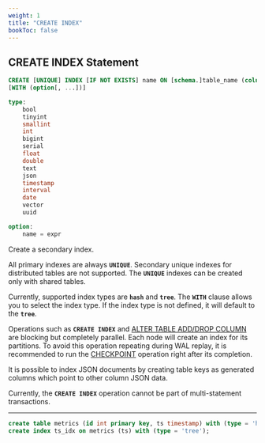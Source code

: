 ```yaml
---
weight: 1
title: "CREATE INDEX"
bookToc: false
---
```


## CREATE INDEX Statement

```SQL
CREATE [UNIQUE] INDEX [IF NOT EXISTS] name ON [schema.]table_name (column[, ...])
[WITH (option[, ...])]

type:
	bool
	tinyint
	smallint
	int
	bigint
	serial
	float
	double
	text
	json
	timestamp
	interval
	date
	vector
	uuid

option:
	name = expr
```

Create a secondary index.

All primary indexes are always **`UNIQUE`**. Secondary unique indexes for distributed tables are not supported.
The **`UNIQUE`** indexes can be created only with shared tables.

Currently, supported index types are **`hash`** and **`tree`**. The **`WITH`** clause allows you to select the index type.
If the index type is not defined, it will default to the **`tree`**.

Operations such as **`CREATE INDEX`** and [ALTER TABLE ADD/DROP COLUMN](/docs/sql/ddl/tables/alter) are blocking but completely parallel.
Each node will create an index for its partitions. To avoid this operation repeating during WAL replay, it is recommended to
run the [CHECKPOINT](/docs/reliability/checkpoint) operation right after its completion.

It is possible to index JSON documents by creating table keys as generated columns which
point to other column JSON data.

Currently, the **`CREATE INDEX`** operation cannot be part of multi-statement transactions.

---

```SQL
create table metrics (id int primary key, ts timestamp) with (type = 'hash');
create index ts_idx on metrics (ts) with (type = 'tree');
```
